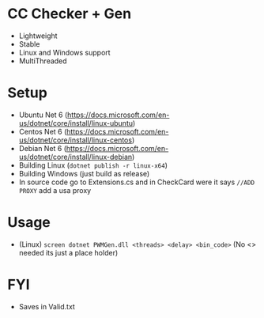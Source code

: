 # CC Checker + Gen
- Lightweight
- Stable
- Linux and Windows support
- MultiThreaded

# Setup
- Ubuntu Net 6 (https://docs.microsoft.com/en-us/dotnet/core/install/linux-ubuntu)
- Centos Net 6 (https://docs.microsoft.com/en-us/dotnet/core/install/linux-centos)
- Debian Net 6 (https://docs.microsoft.com/en-us/dotnet/core/install/linux-debian)
- Building Linux (`dotnet publish -r linux-x64`)
- Building Windows (just build as release)
- In source code go to Extensions.cs and in CheckCard were it says `//ADD PROXY` add a usa proxy

# Usage
- (Linux) `screen dotnet PWMGen.dll <threads> <delay> <bin_code>` (No <> needed its just a place holder)

# FYI
- Saves in Valid.txt
